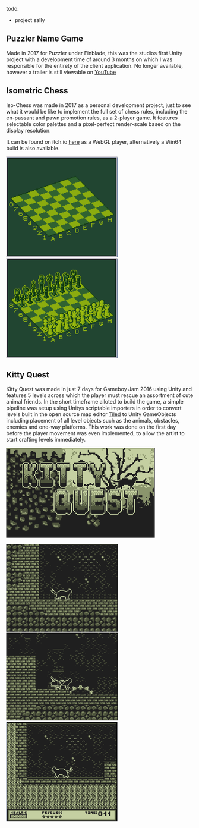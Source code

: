 
todo:
- project sally

## Puzzler Name Game

Made in 2017 for Puzzler under Finblade, this was the studios first Unity project with a development time of around 3 months on which I was responsible for the entirety of the client application. No longer available, however a trailer is still viewable on [YouTube](https://www.youtube.com/watch?v=f-LweWh4FoE) 



## Isometric Chess

Iso-Chess was made in 2017 as a personal development project, just to see what it would be like to implement the full set of chess rules, including the en-passant and pawn promotion rules, as a 2-player game. It features selectable color palettes and a pixel-perfect render-scale based on the display resolution.

It can be found on itch.io [here](https://theadrain.itch.io/retro-chess) as a WebGL player, alternatively a Win64 build is also available.

<img src="https://github.com/TheADrain/portfolio/blob/main/docs/unity/iso_chess_1.gif" alt="Chess 1" width="300"/> <img src="https://github.com/TheADrain/portfolio/blob/main/docs/unity/iso_chess_2.gif" alt="Chess 1" width="300"/>


## Kitty Quest

Kitty Quest was made in just 7 days for Gameboy Jam 2016 using Unity and features 5 levels across which the player must rescue an assortment of cute animal friends. In the short timeframe alloted to build the game, a simple pipeline was setup using Unitys scriptable importers in order to convert levels built in the open source map editor [Tiled](https://www.mapeditor.org/) to Unity GameObjects including placement of all level objects such as the animals, obstacles, enemies and one-way platforms. This work was done on the first day before the player movement was even implemented, to allow the artist to start crafting levels immediately. 

<img src="https://github.com/TheADrain/portfolio/blob/main/docs/unity/kq1.gif" alt="Kitty Quest 1" width="400"/>

<img src="https://github.com/TheADrain/portfolio/blob/main/docs/unity/kq2.gif" alt="Kitty Quest 1" width="300"/> <img src="https://github.com/TheADrain/portfolio/blob/main/docs/unity/kq3.gif" alt="Kitty Quest 1" width="300"/> <img src="https://github.com/TheADrain/portfolio/blob/main/docs/unity/kq4.gif" alt="Kitty Quest 1" width="300"/>


